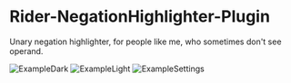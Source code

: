 # Rider-NegationHighlighter-Plugin

Unary negation highlighter, for people like me, who sometimes don't see operand.

![ExampleDark](https://raw.githubusercontent.com/DenisPimenov/Rider-NegationHighlighter-Plugin/master/static/dark.png)
![ExampleLight](https://raw.githubusercontent.com/DenisPimenov/Rider-NegationHighlighter-Plugin/master/static/light.png)
![ExampleSettings](https://raw.githubusercontent.com/DenisPimenov/Rider-NegationHighlighter-Plugin/master/static/settings.png)
